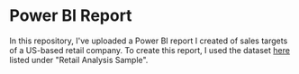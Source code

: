 # Power BI Report

In this repository, I've uploaded a Power BI report I created of sales targets of a US-based retail company. To create this report, I used the dataset [here](https://learn.microsoft.com/en-us/power-bi/create-reports/sample-datasets) listed under "Retail Analysis Sample". 
